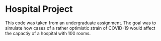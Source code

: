 # Hospital Project

This code was taken from an undergraduate assignment. The goal was to
simulate how cases of a rather optimistic strain of COVID-19 would
affect the capactiy of a hospital with 100 rooms.